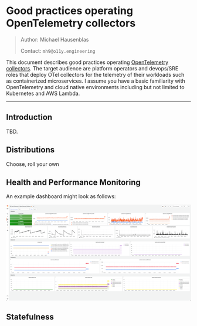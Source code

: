 # Good practices operating OpenTelemetry collectors

> Author: Michael Hausenblas
>
> Contact: `mh9@o11y.engineering`

This document describes good practices operating [OpenTelemetry collectors][otelcol]. The target audience are platform operators and devops/SRE roles that deploy OTel collectors for the telemetry of their workloads such as containerized microservices. I assume you have a basic familiarity with OpenTelemetry and cloud native environments including but not limited to Kubernetes and AWS Lambda.

--- 

## Introduction

TBD.

## Distributions

Choose, roll your own

## Health and Performance Monitoring

An example dashboard might look as follows:

![Screen shot of Grafana dashboard for OTel collector monitoring](example-otel-collector-dashboard.png)

## Statefulness


[otelcol]: https://opentelemetry.io/docs/collector/
